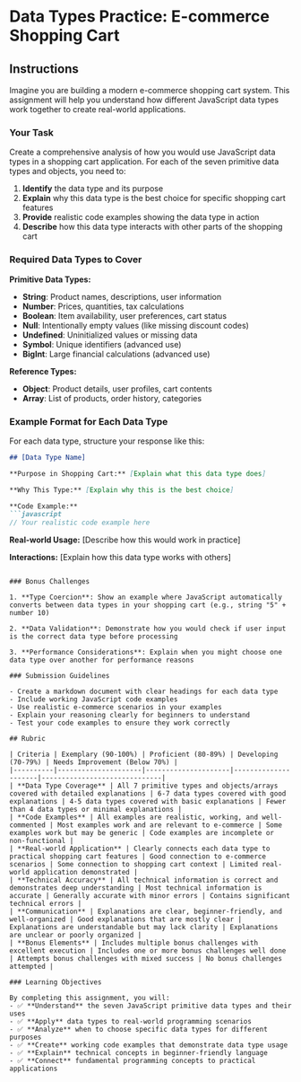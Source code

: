 # Data Types Practice: E-commerce Shopping Cart

## Instructions

Imagine you are building a modern e-commerce shopping cart system. This assignment will help you understand how different JavaScript data types work together to create real-world applications.

### Your Task

Create a comprehensive analysis of how you would use JavaScript data types in a shopping cart application. For each of the seven primitive data types and objects, you need to:

1. **Identify** the data type and its purpose
2. **Explain** why this data type is the best choice for specific shopping cart features
3. **Provide** realistic code examples showing the data type in action
4. **Describe** how this data type interacts with other parts of the shopping cart

### Required Data Types to Cover

**Primitive Data Types:**
- **String**: Product names, descriptions, user information
- **Number**: Prices, quantities, tax calculations
- **Boolean**: Item availability, user preferences, cart status
- **Null**: Intentionally empty values (like missing discount codes)
- **Undefined**: Uninitialized values or missing data
- **Symbol**: Unique identifiers (advanced use)
- **BigInt**: Large financial calculations (advanced use)

**Reference Types:**
- **Object**: Product details, user profiles, cart contents
- **Array**: List of products, order history, categories

### Example Format for Each Data Type

For each data type, structure your response like this:

```markdown
## [Data Type Name]

**Purpose in Shopping Cart:** [Explain what this data type does]

**Why This Type:** [Explain why this is the best choice]

**Code Example:**
```javascript
// Your realistic code example here
```

**Real-world Usage:** [Describe how this would work in practice]

**Interactions:** [Explain how this data type works with others]
```

### Bonus Challenges

1. **Type Coercion**: Show an example where JavaScript automatically converts between data types in your shopping cart (e.g., string "5" + number 10)

2. **Data Validation**: Demonstrate how you would check if user input is the correct data type before processing

3. **Performance Considerations**: Explain when you might choose one data type over another for performance reasons

### Submission Guidelines

- Create a markdown document with clear headings for each data type
- Include working JavaScript code examples
- Use realistic e-commerce scenarios in your examples
- Explain your reasoning clearly for beginners to understand
- Test your code examples to ensure they work correctly

## Rubric

| Criteria | Exemplary (90-100%) | Proficient (80-89%) | Developing (70-79%) | Needs Improvement (Below 70%) |
|----------|---------------------|---------------------|---------------------|------------------------------|
| **Data Type Coverage** | All 7 primitive types and objects/arrays covered with detailed explanations | 6-7 data types covered with good explanations | 4-5 data types covered with basic explanations | Fewer than 4 data types or minimal explanations |
| **Code Examples** | All examples are realistic, working, and well-commented | Most examples work and are relevant to e-commerce | Some examples work but may be generic | Code examples are incomplete or non-functional |
| **Real-world Application** | Clearly connects each data type to practical shopping cart features | Good connection to e-commerce scenarios | Some connection to shopping cart context | Limited real-world application demonstrated |
| **Technical Accuracy** | All technical information is correct and demonstrates deep understanding | Most technical information is accurate | Generally accurate with minor errors | Contains significant technical errors |
| **Communication** | Explanations are clear, beginner-friendly, and well-organized | Good explanations that are mostly clear | Explanations are understandable but may lack clarity | Explanations are unclear or poorly organized |
| **Bonus Elements** | Includes multiple bonus challenges with excellent execution | Includes one or more bonus challenges well done | Attempts bonus challenges with mixed success | No bonus challenges attempted |

### Learning Objectives

By completing this assignment, you will:
- ✅ **Understand** the seven JavaScript primitive data types and their uses
- ✅ **Apply** data types to real-world programming scenarios
- ✅ **Analyze** when to choose specific data types for different purposes
- ✅ **Create** working code examples that demonstrate data type usage
- ✅ **Explain** technical concepts in beginner-friendly language
- ✅ **Connect** fundamental programming concepts to practical applications